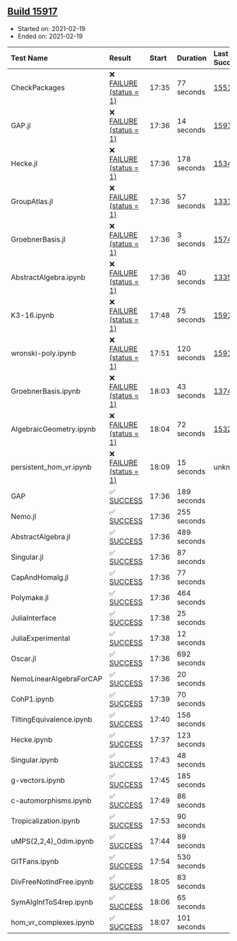## [Build 15917](https://oscarci.mathematik.uni-kl.de/job/oscar/15917/)

* Started on: 2021-02-19
* Ended on: 2021-02-19

| Test Name    | Result | Start | Duration | Last Success | First Failure |
|:-------------|:-------|:------|:---------|:-------------|:--------------|
| CheckPackages | ❌ [FAILURE (status = 1)](https://oscarci.mathematik.uni-kl.de/job/oscar/15917/artifact/logs/build-15917/CheckPackages.log) | 17:35 | 77 seconds | [15514](https://oscarci.mathematik.uni-kl.de/job/oscar/15514/) | [15515](https://oscarci.mathematik.uni-kl.de/job/oscar/15515/) |
| GAP.jl | ❌ [FAILURE (status = 1)](https://oscarci.mathematik.uni-kl.de/job/oscar/15917/artifact/logs/build-15917/GAP.jl.log) | 17:36 | 14 seconds | [15916](https://oscarci.mathematik.uni-kl.de/job/oscar/15916/) | [15917](https://oscarci.mathematik.uni-kl.de/job/oscar/15917/) |
| Hecke.jl | ❌ [FAILURE (status = 1)](https://oscarci.mathematik.uni-kl.de/job/oscar/15917/artifact/logs/build-15917/Hecke.jl.log) | 17:36 | 178 seconds | [15344](https://oscarci.mathematik.uni-kl.de/job/oscar/15344/) | [15348](https://oscarci.mathematik.uni-kl.de/job/oscar/15348/) |
| GroupAtlas.jl | ❌ [FAILURE (status = 1)](https://oscarci.mathematik.uni-kl.de/job/oscar/15917/artifact/logs/build-15917/GroupAtlas.jl.log) | 17:36 | 57 seconds | [13311](https://oscarci.mathematik.uni-kl.de/job/oscar/13311/) | [13312](https://oscarci.mathematik.uni-kl.de/job/oscar/13312/) |
| GroebnerBasis.jl | ❌ [FAILURE (status = 1)](https://oscarci.mathematik.uni-kl.de/job/oscar/15917/artifact/logs/build-15917/GroebnerBasis.jl.log) | 17:36 | 3 seconds | [15745](https://oscarci.mathematik.uni-kl.de/job/oscar/15745/) | [15746](https://oscarci.mathematik.uni-kl.de/job/oscar/15746/) |
| AbstractAlgebra.ipynb | ❌ [FAILURE (status = 1)](https://oscarci.mathematik.uni-kl.de/job/oscar/15917/artifact/logs/build-15917/AbstractAlgebra.ipynb.log) | 17:36 | 40 seconds | [13355](https://oscarci.mathematik.uni-kl.de/job/oscar/13355/) | [13356](https://oscarci.mathematik.uni-kl.de/job/oscar/13356/) |
| K3-16.ipynb | ❌ [FAILURE (status = 1)](https://oscarci.mathematik.uni-kl.de/job/oscar/15917/artifact/logs/build-15917/K3-16.ipynb.log) | 17:48 | 75 seconds | [15916](https://oscarci.mathematik.uni-kl.de/job/oscar/15916/) | [15917](https://oscarci.mathematik.uni-kl.de/job/oscar/15917/) |
| wronski-poly.ipynb | ❌ [FAILURE (status = 1)](https://oscarci.mathematik.uni-kl.de/job/oscar/15917/artifact/logs/build-15917/wronski-poly.ipynb.log) | 17:51 | 120 seconds | [15914](https://oscarci.mathematik.uni-kl.de/job/oscar/15914/) | [15915](https://oscarci.mathematik.uni-kl.de/job/oscar/15915/) |
| GroebnerBasis.ipynb | ❌ [FAILURE (status = 1)](https://oscarci.mathematik.uni-kl.de/job/oscar/15917/artifact/logs/build-15917/GroebnerBasis.ipynb.log) | 18:03 | 43 seconds | [13748](https://oscarci.mathematik.uni-kl.de/job/oscar/13748/) | [13749](https://oscarci.mathematik.uni-kl.de/job/oscar/13749/) |
| AlgebraicGeometry.ipynb | ❌ [FAILURE (status = 1)](https://oscarci.mathematik.uni-kl.de/job/oscar/15917/artifact/logs/build-15917/AlgebraicGeometry.ipynb.log) | 18:04 | 72 seconds | [15322](https://oscarci.mathematik.uni-kl.de/job/oscar/15322/) | [15323](https://oscarci.mathematik.uni-kl.de/job/oscar/15323/) |
| persistent_hom_vr.ipynb | ❌ [FAILURE (status = 1)](https://oscarci.mathematik.uni-kl.de/job/oscar/15917/artifact/logs/build-15917/persistent_hom_vr.ipynb.log) | 18:09 | 15 seconds | unknown | unknown |
| GAP | ✅ [SUCCESS](https://oscarci.mathematik.uni-kl.de/job/oscar/15917/artifact/logs/build-15917/GAP.log) | 17:36 | 189 seconds |  |  |
| Nemo.jl | ✅ [SUCCESS](https://oscarci.mathematik.uni-kl.de/job/oscar/15917/artifact/logs/build-15917/Nemo.jl.log) | 17:36 | 255 seconds |  |  |
| AbstractAlgebra.jl | ✅ [SUCCESS](https://oscarci.mathematik.uni-kl.de/job/oscar/15917/artifact/logs/build-15917/AbstractAlgebra.jl.log) | 17:36 | 489 seconds |  |  |
| Singular.jl | ✅ [SUCCESS](https://oscarci.mathematik.uni-kl.de/job/oscar/15917/artifact/logs/build-15917/Singular.jl.log) | 17:36 | 87 seconds |  |  |
| CapAndHomalg.jl | ✅ [SUCCESS](https://oscarci.mathematik.uni-kl.de/job/oscar/15917/artifact/logs/build-15917/CapAndHomalg.jl.log) | 17:36 | 77 seconds |  |  |
| Polymake.jl | ✅ [SUCCESS](https://oscarci.mathematik.uni-kl.de/job/oscar/15917/artifact/logs/build-15917/Polymake.jl.log) | 17:36 | 464 seconds |  |  |
| JuliaInterface | ✅ [SUCCESS](https://oscarci.mathematik.uni-kl.de/job/oscar/15917/artifact/logs/build-15917/JuliaInterface.log) | 17:38 | 25 seconds |  |  |
| JuliaExperimental | ✅ [SUCCESS](https://oscarci.mathematik.uni-kl.de/job/oscar/15917/artifact/logs/build-15917/JuliaExperimental.log) | 17:38 | 12 seconds |  |  |
| Oscar.jl | ✅ [SUCCESS](https://oscarci.mathematik.uni-kl.de/job/oscar/15917/artifact/logs/build-15917/Oscar.jl.log) | 17:36 | 692 seconds |  |  |
| NemoLinearAlgebraForCAP | ✅ [SUCCESS](https://oscarci.mathematik.uni-kl.de/job/oscar/15917/artifact/logs/build-15917/NemoLinearAlgebraForCAP.log) | 17:36 | 20 seconds |  |  |
| CohP1.ipynb | ✅ [SUCCESS](https://oscarci.mathematik.uni-kl.de/job/oscar/15917/artifact/logs/build-15917/CohP1.ipynb.log) | 17:39 | 70 seconds |  |  |
| TiltingEquivalence.ipynb | ✅ [SUCCESS](https://oscarci.mathematik.uni-kl.de/job/oscar/15917/artifact/logs/build-15917/TiltingEquivalence.ipynb.log) | 17:40 | 156 seconds |  |  |
| Hecke.ipynb | ✅ [SUCCESS](https://oscarci.mathematik.uni-kl.de/job/oscar/15917/artifact/logs/build-15917/Hecke.ipynb.log) | 17:37 | 123 seconds |  |  |
| Singular.ipynb | ✅ [SUCCESS](https://oscarci.mathematik.uni-kl.de/job/oscar/15917/artifact/logs/build-15917/Singular.ipynb.log) | 17:43 | 48 seconds |  |  |
| g-vectors.ipynb | ✅ [SUCCESS](https://oscarci.mathematik.uni-kl.de/job/oscar/15917/artifact/logs/build-15917/g-vectors.ipynb.log) | 17:45 | 185 seconds |  |  |
| c-automorphisms.ipynb | ✅ [SUCCESS](https://oscarci.mathematik.uni-kl.de/job/oscar/15917/artifact/logs/build-15917/c-automorphisms.ipynb.log) | 17:49 | 86 seconds |  |  |
| Tropicalization.ipynb | ✅ [SUCCESS](https://oscarci.mathematik.uni-kl.de/job/oscar/15917/artifact/logs/build-15917/Tropicalization.ipynb.log) | 17:53 | 90 seconds |  |  |
| uMPS(2,2,4)_0dim.ipynb | ✅ [SUCCESS](https://oscarci.mathematik.uni-kl.de/job/oscar/15917/artifact/logs/build-15917/uMPS-2-2-4-_0dim.ipynb.log) | 17:44 | 89 seconds |  |  |
| GITFans.ipynb | ✅ [SUCCESS](https://oscarci.mathematik.uni-kl.de/job/oscar/15917/artifact/logs/build-15917/GITFans.ipynb.log) | 17:54 | 530 seconds |  |  |
| DivFreeNotIndFree.ipynb | ✅ [SUCCESS](https://oscarci.mathematik.uni-kl.de/job/oscar/15917/artifact/logs/build-15917/DivFreeNotIndFree.ipynb.log) | 18:05 | 83 seconds |  |  |
| SymAlgIntToS4rep.ipynb | ✅ [SUCCESS](https://oscarci.mathematik.uni-kl.de/job/oscar/15917/artifact/logs/build-15917/SymAlgIntToS4rep.ipynb.log) | 18:06 | 65 seconds |  |  |
| hom_vr_complexes.ipynb | ✅ [SUCCESS](https://oscarci.mathematik.uni-kl.de/job/oscar/15917/artifact/logs/build-15917/hom_vr_complexes.ipynb.log) | 18:07 | 101 seconds |  |  |
